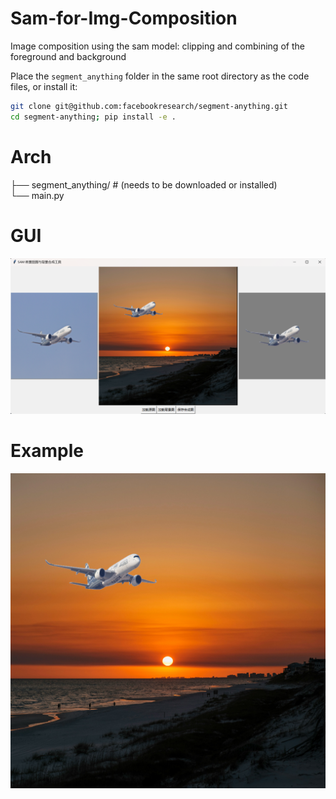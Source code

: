 # Sam-for-Img-Composition
Image composition using the sam model: clipping and combining of the foreground and background  

Place the `segment_anything` folder in the same root directory as the code files, or install it:

```bash
git clone git@github.com:facebookresearch/segment-anything.git
cd segment-anything; pip install -e .
```

# Arch
├── segment_anything/ # (needs to be downloaded or installed)  
└── main.py

# GUI
![1](https://github.com/ZZQ987/Sam-for-Img-Composition/blob/main/gui.png)

# Example


![2](https://github.com/ZZQ987/Sam-for-Img-Composition/blob/main/comp.png)
